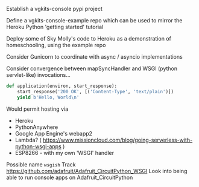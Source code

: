 
Establish a vgkits-console pypi project

Define a vgkits-console-example repo which can be used to mirror the Heroku Python 'getting started' tutorial

Deploy some of Sky Molly's code to Heroku as a demonstration of homeschooling, using the example repo

Consider Gunicorn to coordinate with async / asyncio implementations

Consider convergence between mapSyncHandler and WSGI (python servlet-like) invocations...

```py
def application(environ, start_response):
    start_response('200 OK', [('Content-Type', 'text/plain')])
    yield b'Hello, World\n'
```

Would permit hosting via 
- Heroku
- PythonAnywhere
- Google App Engine's webapp2
- Lambda? ( https://www.missioncloud.com/blog/going-serverless-with-python-wsgi-apps )
- ESP8266 - with my own 'WSGI' handler

Possible name `wsgish`
Track https://github.com/adafruit/Adafruit_CircuitPython_WSGI
Look into being able to run console apps on Adafruit_CircuitPython

